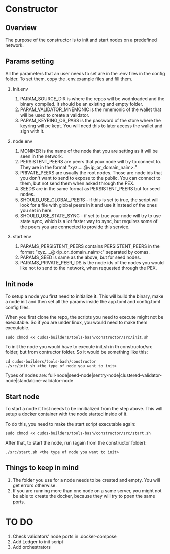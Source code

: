 # Constructor
## Overview
The purpose of the constructor is to init and start nodes on a predefined network.

## Params setting
All the parameters that an user needs to set are in the .env files in the config folder.
To set them, copy the .env.example files and fill them.

1. Init.env
    1. PARAM_SOURCE_DIR is where the repos will be wodnloaded and the binary compiled. It should be an existing and empty folder.
    2. PARAM_VALIDATOR_MNEMONIC is the mnemonic of the wallet that will be used to create a validator.
    3. PARAM_KEYRING_OS_PASS is the password of the store where the keyring will pe kept. You will need this to later access the wallet and sign with it.

2. node.env
    1. MONIKER is the name of the node that you are setting as it will be seen in the network.
    2. PERSISTENT_PEERS are peers that your node will try to connect to. They are in the format "xyz.....@<ip_or_domain_naim>:<port>"
    3. PRIVATE_PEERS are usually the root nodes. Those are node ids that you don't want to send to expose to the public. You can connect to them, but not send them when asked through the PEX.
    4. SEEDS are in the same format as PERSISTENT_PEERS but for seed nodes.
    5. SHOULD_USE_GLOBAL_PEERS - if this is set to true, the script will look for a file with global peers in it and use it instead of the ones you set in here.
    6. SHOULD_USE_STATE_SYNC - if set to true your node will try to use state sync, which is a lot faster way to sync, but requires some of the peers you are connected to provide this service.

3. start.env
    1. PARAMS_PERSISTENT_PEERS contains PERSISTENT_PEERS in the format "xyz.....@<ip_or_domain_naim>:<port>" separated by comas.
    2. PARAMS_SEED is same as the above, but for seed nodes.
    3. PARAMS_PRIVATE_PEER_IDS is the node ids of the nodes you would like not to send to the network, when requested through the PEX.

## Init node
To setup a node you first need to initialize it. This will build the binary, make a node init and then set all the params inside the app.toml and config.toml config files.

When you first clone the repo, the scripts you need to execute might not be executable. So if you are under linux, you would need to make them executable.
```
sudo chmod +x cudos-builders/tools-bash/constructor/src/init.sh
```
To init the node you would have to execute init.sh in th constructor/src folder, but from contructor folder. So it would be something like this:
```
cd cudos-builders/tools-bash/constructor
./src/init.sh <the type of node you want to init>
```
Types of nodes are: full-node|seed-node|sentry-node|clustered-validator-node|standalone-validator-node

## Start node
To start a node it first needs to be innitialized from the step above. This will setup a docker container with the node started inside of it.

To do this, you need to make the start script executable again:
```
sudo chmod +x cudos-builders/tools-bash/constructor/src/start.sh
```

After that, to start the node, run (again from the constructor folder):
```
./src/start.sh <the type of node you want to init>
```

## Things to keep in mind
1. The folder you use for a node needs to be created and empty. You will get errors otherwise.
2. If you are running more than one node on a same server, you might not be able to create the docker, because they will try to ppen the same ports.


# TO DO
1. Check validators' node ports in .docker-compose
1. Add Ledger to init script
1. Add orchestrators